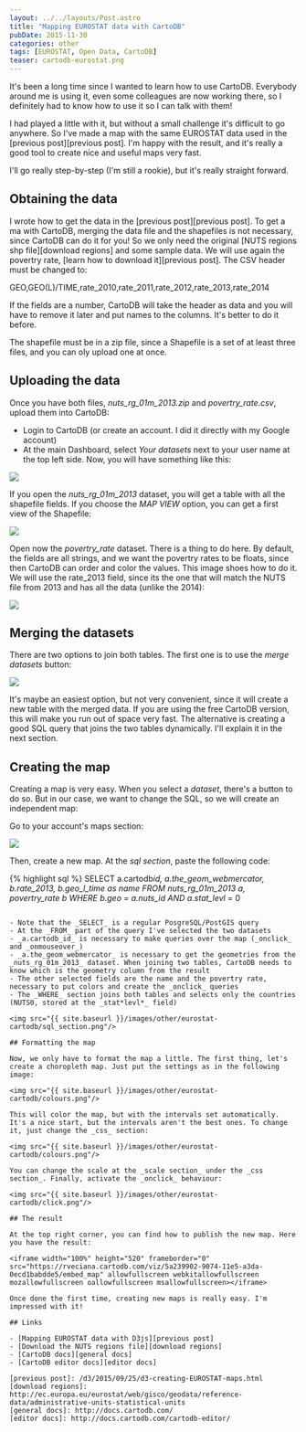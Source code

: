 ```yaml
---
layout: ../../layouts/Post.astro
title: "Mapping EUROSTAT data with CartoDB"
pubDate: 2015-11-30
categories: other
tags: [EUROSTAT, Open Data, CartoDB]
teaser: cartodb-eurostat.png
---
```


It's been a long time since I wanted to learn how to use CartoDB. Everybody around me is using it, even some colleagues are now working there, so I definitely had to know how to use it so I can talk with them!

I had played a little with it, but without a small challenge it's difficult to go anywhere. So I've made a map with the same EUROSTAT data used in the [previous post][previous post]. I'm happy with the result, and it's really a good tool to create nice and useful maps very fast.

I'll go really step-by-step (I'm still a rookie), but it's really straight forward.

## Obtaining the data

I wrote how to get the data in the [previous post][previous post]. To get a ma with CartoDB, merging the data file and the shapefiles is not necessary, since CartoDB can do it for you! So we only need the original [NUTS regions shp file][download regions] and some sample data. We will use again the povertry rate, [learn how to download it][previous post]. The CSV header must be changed to:

GEO,GEO(L)/TIME,rate_2010,rate_2011,rate_2012,rate_2013,rate_2014

If the fields are a number, CartoDB will take the header as data and you will have to remove it later and put names to the columns. It's better to do it before.

The shapefile must be in a zip file, since a Shapefile is a set of at least three files, and you can oly upload one at once.

## Uploading the data

Once you have both files, _nuts_rg_01m_2013.zip_ and _povertry_rate.csv_, upload them into CartoDB:

- Login to CartoDB (or create an account. I did it directly with my Google account)
- At the main Dashboard, select _Your datasets_ next to your user name at the top left side. Now, you will have something like this:

<img src="{{ site.baseurl }}/images/other/eurostat-cartodb/upload.png"/>

If you open the _nuts_rg_01m_2013_ dataset, you will get a table with all the shapefile fields. If you choose the _MAP VIEW_ option, you can get a first view of the Shapefile:

<img src="{{ site.baseurl }}/images/other/eurostat-cartodb/nuts.png"/>

Open now the _povertry_rate_ dataset. There is a thing to do here. By default, the fields are all strings, and we want the povertry rates to be floats, since then CartoDB can order and color the values. This image shoes how to do it. We will use the rate_2013 field, since its the one that will match the NUTS file from 2013 and has all the data (unlike the 2014):

<img src="{{ site.baseurl }}/images/other/eurostat-cartodb/data_type.png"/>

## Merging the datasets

There are two options to join both tables. The first one is to use the _merge datasets_ button:

<img src="{{ site.baseurl }}/images/other/eurostat-cartodb/merge_button.png"/>

It's maybe an easiest option, but not very convenient, since it will create a new table with the merged data. If you are using the free CartoDB version, this will make you run out of space very fast. The alternative is creating a good SQL query that joins the two tables dynamically. I'll explain it in the next section.

## Creating the map

Creating a map is very easy. When you select a _dataset_, there's a button to do so. But in our case, we want to change the SQL, so we will create an independent map:

Go to your account's maps section:

<img src="{{ site.baseurl }}/images/other/eurostat-cartodb/maps_section.png"/>

Then, create a new map. At the _sql section_, paste the following code:

{% highlight sql %}
SELECT a.cartodb*id, a.the_geom_webmercator,
b.rate_2013, b.geo_l_time as name
FROM nuts_rg_01m_2013 a, povertry_rate b
WHERE
b.geo = a.nuts_id
AND a.stat_levl* = 0

```

- Note that the _SELECT_ is a regular PosgreSQL/PostGIS query
- At the _FROM_ part of the query I've selected the two datasets
- _a.cartodb_id_ is necessary to make queries over the map (_onclick_ and _onmouseover_)
- _a.the_geom_webmercator_ is necessary to get the geometries from the _nuts_rg_01m_2013_ dataset. When joining two tables, CartoDB needs to know which is the geometry column from the result
- The other selected fields are the name and the povertry rate, necessary to put colors and create the _onclick_ queries
- The _WHERE_ section joins both tables and selects only the countries (NUTS0, stored at the _stat*levl*_ field)

<img src="{{ site.baseurl }}/images/other/eurostat-cartodb/sql_section.png"/>

## Formatting the map

Now, we only have to format the map a little. The first thing, let's create a choropleth map. Just put the settings as in the following image:

<img src="{{ site.baseurl }}/images/other/eurostat-cartodb/colours.png"/>

This will color the map, but with the intervals set automatically. It's a nice start, but the intervals aren't the best ones. To change it, just change the _css_ section:

<img src="{{ site.baseurl }}/images/other/eurostat-cartodb/colours.png"/>

You can change the scale at the _scale section_ under the _css section_. Finally, activate the _onclick_ behaviour:

<img src="{{ site.baseurl }}/images/other/eurostat-cartodb/click.png"/>

## The result

At the top right corner, you can find how to publish the new map. Here you have the result:

<iframe width="100%" height="520" frameborder="0" src="https://rveciana.cartodb.com/viz/5a239902-9074-11e5-a3da-0ecd1babdde5/embed_map" allowfullscreen webkitallowfullscreen mozallowfullscreen oallowfullscreen msallowfullscreen></iframe>

Once done the first time, creating new maps is really easy. I'm impressed with it!

## Links

- [Mapping EUROSTAT data with D3js][previous post]
- [Download the NUTS regions file][download regions]
- [CartoDB docs][general docs]
- [CartoDB editor docs][editor docs]

[previous post]: /d3/2015/09/25/d3-creating-EUROSTAT-maps.html
[download regions]: http://ec.europa.eu/eurostat/web/gisco/geodata/reference-data/administrative-units-statistical-units
[general docs]: http://docs.cartodb.com/
[editor docs]: http://docs.cartodb.com/cartodb-editor/
```

